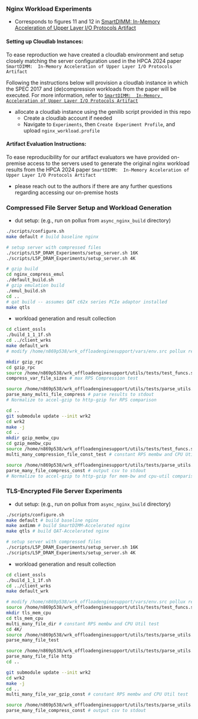 ### Nginx Workload Experiments
* Corresponds to figures 11 and 12 in [SmartDIMM:  In-Memory Acceleration of Upper Layer I/O Protocols Artifact](https://www.hpca-conf.org/2024)<br>

#### Setting up Cloudlab Instances:
To ease reproduction we have created a cloudlab environment and setup closely matching the server configuration used in the HPCA 2024 paper `SmartDIMM:  In-Memory Acceleration of Upper Layer I/O Protocols Artifact`

Following the instructions below will provision a cloudlab instance in which the SPEC 2017 and (de)compression workloads
from the paper will be executed. For more information, refer to [`SmartDIMM:  In-Memory Acceleration of Upper Layer I/O Protocols Artifact`](https://www.hpca-conf.org/2024)

* allocate a cloudlab instance using the genilib script provided in this repo
	* Create a cloudlab account if needed
	* Navigate to `Experiments`, then `Create Experiment Profile`, and upload `nginx_workload.profile`

#### Artifact Evaluation Instructions:
To ease reproducibility for our artifact evaluators we have provided on-premise access to the servers used to generate the original nginx workload results from the HPCA 2024 paper `SmartDIMM:  In-Memory Acceleration of Upper Layer I/O Protocols Artifact`
* please reach out to the authors if there are any further questions regarding accessing our on-premise hosts

### Compressed File Server Setup and Workload Generation
* dut setup: (e.g., run on pollux from `async_nginx_build` directory)
```sh
./scripts/configure.sh
make default # build baseline nginx

# setup server with compressed files
./scripts/L5P_DRAM_Experiments/setup_server.sh 16K
./scripts/L5P_DRAM_Experiments/setup_server.sh 4K

# gzip build
cd nginx_compress_emul
./default_build.sh
# gzip emulation build
./emul_build.sh
cd ..
# qat build -- assumes QAT c62x series PCIe adaptor installed
make qtls
```

* workload generation and result collection
```sh
cd client_ossls
./build_1_1_1f.sh
cd ../client_wrks
make default_wrk
# modify /home/n869p538/wrk_offloadenginesupport/vars/env.src pollux remote config to dut hostname and ip

mkdir gzip_rpc
cd gzip_rpc
source /home/n869p538/wrk_offloadenginesupport/utils/tests/test_funcs.sh;
compress_var_file_sizes # max RPS Compression test

source /home/n869p538/wrk_offloadenginesupport/utils/tests/parse_utils.sh;
parse_many_multi_file_compress # parse results to stdout
# Normalize to accel-gzip to http-gzip for RPS comparison

cd ..
git submodule update --init wrk2
cd wrk2
make -j
cd ..
mkdir gzip_membw_cpu
cd gzip_membw_cpu
source /home/n869p538/wrk_offloadenginesupport/utils/tests/test_funcs.sh;
multi_many_compression_file_const_test # constant RPS membw and CPU Util test

source /home/n869p538/wrk_offloadenginesupport/utils/tests/parse_utils.sh;
parse_many_file_compress_const # output csv to stdout
# Normalize to accel-gzip to http-gzip for mem-bw and cpu-util comparison
```

### TLS-Encrypted File Server Experiments
* dut setup: (e.g., run on pollux from `async_nginx_build` directory)
```sh
./scripts/configure.sh
make default # build baseline nginx
make axdimm # build SmartDIMM-Accelerated nginx
make qtls # build QAT-Accelerated nginx

# setup server with compressed files
./scripts/L5P_DRAM_Experiments/setup_server.sh 16K
./scripts/L5P_DRAM_Experiments/setup_server.sh 4K
```

* workload generation and result collection
```sh
cd client_ossls
./build_1_1_1f.sh
cd ../client_wrks
make default_wrk

# modify /home/n869p538/wrk_offloadenginesupport/vars/env.src pollux remote config to dut hostname and ip
source /home/n869p538/wrk_offloadenginesupport/utils/tests/test_funcs.sh;
mkdir tls_mem_cpu
cd tls_mem_cpu
multi_many_file_dir # constant RPS membw and CPU Util test
cd 4K/
source /home/n869p538/wrk_offloadenginesupport/utils/tests/parse_utils.sh;
parse_many_file_test

source /home/n869p538/wrk_offloadenginesupport/utils/tests/parse_utils.sh;
parse_many_file_file http
cd ..

git submodule update --init wrk2
cd wrk2
make -j
cd ..
multi_many_file_var_gzip_const # constant RPS membw and CPU Util test

source /home/n869p538/wrk_offloadenginesupport/utils/tests/parse_utils.sh;
parse_many_file_compress_const # output csv to stdout
```